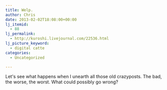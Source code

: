```yaml
---
title: Welp.
author: Chris
date: 2013-02-02T18:08:00+00:00
lj_itemid:
  - 88
lj_permalink:
  - http://kuroshi.livejournal.com/22536.html
lj_picture_keyword:
  - digital catte
categories:
  - Uncategorized

---
```

Let's see what happens when I unearth all those old crazyposts. The bad, the worse, the worst. What could possibly go wrong?
<!-- more -->  